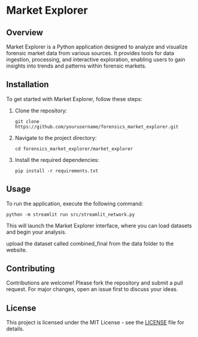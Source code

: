 # Market Explorer

## Overview
Market Explorer is a Python application designed to analyze and visualize forensic market data from various sources. It provides tools for data ingestion, processing, and interactive exploration, enabling users to gain insights into trends and patterns within forensic markets.

## Installation
To get started with Market Explorer, follow these steps:

1. Clone the repository:
   ```
   git clone https://github.com/yourusername/forensics_market_explorer.git
   ```

2. Navigate to the project directory:
   ```
   cd forensics_market_explorer/market_explorer
   ```

3. Install the required dependencies:
   ```
   pip install -r requirements.txt
   ```

## Usage
To run the application, execute the following command:
```
python -m streamlit run src/streamlit_network.py
```
This will launch the Market Explorer interface, where you can load datasets and begin your analysis.

upload the dataset called combined_final from the data folder to the website. 
## Contributing
Contributions are welcome! Please fork the repository and submit a pull request. For major changes, open an issue first to discuss your ideas.

## License
This project is licensed under the MIT License - see the [LICENSE](LICENSE) file for details.